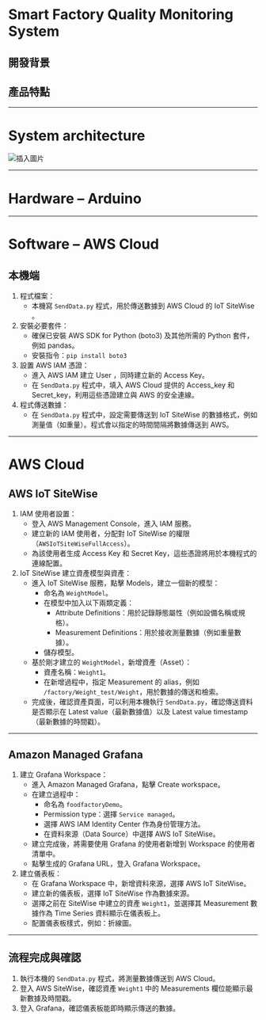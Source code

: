 # Smart Factory Quality Monitoring System

## 開發背景
## 產品特點

---

# System architecture
![插入圖片]()

---

# Hardware – Arduino

---

# Software – AWS Cloud

## 本機端

1. 程式檔案：
   - 本機寫 `SendData.py` 程式，用於傳送數據到 AWS Cloud 的 IoT SiteWise 。
2. 安裝必要套件：
   - 確保已安裝 AWS SDK for Python (boto3) 及其他所需的 Python 套件，例如 pandas。 
   - 安裝指令：`pip install boto3`
3. 設置 AWS IAM 憑證：
   - 進入 AWS IAM 建立 User ，同時建立新的 Access Key。
   - 在 `SendData.py` 程式中，填入 AWS Cloud 提供的 Access_key 和 Secret_key，利用這些憑證建立與 AWS 的安全連線。
4. 程式傳送數據：
   - 在 `SendData.py` 程式中，設定需要傳送到 IoT SiteWise 的數據格式，例如測量值（如重量）。程式會以指定的時間間隔將數據傳送到 AWS。

---

# AWS Cloud

## AWS IoT SiteWise

1. IAM 使用者設置：
   - 登入 AWS Management Console，進入 IAM 服務。
   - 建立新的 IAM 使用者，分配對 IoT SiteWise 的權限（`AWSIoTSiteWiseFullAccess`）。
   - 為該使用者生成 Access Key 和 Secret Key，這些憑證將用於本機程式的連線配置。
2. IoT SiteWise 建立資產模型與資產：
   - 進入 IoT SiteWise 服務，點擊 Models，建立一個新的模型：
     - 命名為 `WeightModel`。
     - 在模型中加入以下兩類定義：
       - Attribute Definitions：用於記錄靜態屬性（例如設備名稱或規格）。
       - Measurement Definitions：用於接收測量數據（例如重量數據）。
     - 儲存模型。
   - 基於剛才建立的 `WeightModel`，新增資產（Asset）：
     - 資產名稱：`Weight1`。
     - 在新增過程中，指定 Measurement 的 alias，例如 `/factory/Weight_test/Weight`，用於數據的傳送和檢索。
   - 完成後，確認資產頁面，可以利用本機執行 `SendData.py`，確認傳送資料是否顯示在 Latest value（最新數據值）以及 Latest value timestamp（最新數據的時間戳）。

---

## Amazon Managed Grafana

1. 建立 Grafana Workspace：
   - 進入 Amazon Managed Grafana，點擊 Create workspace。
   - 在建立過程中：
     - 命名為 `foodfactoryDemo`。
     - Permission type：選擇 `Service managed`。
     - 選擇 AWS IAM Identity Center 作為身份管理方法。
     - 在資料來源（Data Source）中選擇 AWS IoT SiteWise。
   - 建立完成後，將需要使用 Grafana 的使用者新增到 Workspace 的使用者清單中。
   - 點擊生成的 Grafana URL，登入 Grafana Workspace。
2. 建立儀表板：
   - 在 Grafana Workspace 中，新增資料來源，選擇 AWS IoT SiteWise。
   - 建立新的儀表板，選擇 IoT SiteWise 作為數據來源。
   - 選擇之前在 SiteWise 中建立的資產 `Weight1`，並選擇其 Measurement 數據作為 Time Series 資料顯示在儀表板上。
   - 配置儀表板樣式，例如：折線圖。

---

## 流程完成與確認

1. 執行本機的 `SendData.py` 程式，將測量數據傳送到 AWS Cloud。
2. 登入 AWS SiteWise，確認資產 `Weight1` 中的 Measurements 欄位能顯示最新數據及時間戳。
3. 登入 Grafana，確認儀表板能即時顯示傳送的數據。
